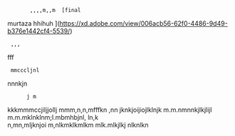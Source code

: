            ,,,,m,,m  [final
murtaza
hhihuh
](https://xd.adobe.com/view/006acb56-62f0-4486-9d49-b376e1442cf4-5539/)
   
     ,,,
   fff
    
     mmcccljnl
nnnkjn
   
          j m
kkkmmmccjiljjollj
mmm,n,n,mfffkn ,nn jknkjoijiojlklnjk
m.m.nmnnkjlkjlijl
m.m.mklnklnm;l.mbmhbjnl, ln,k   
n,mn,mljknjoi
m,nlkmklkmlkm
mlk.mlkjlkj
nlknlkn
